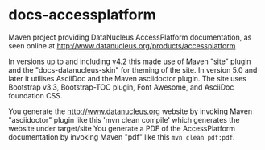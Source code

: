 docs-accessplatform
===================

Maven project providing DataNucleus AccessPlatform documentation, as seen online at
http://www.datanucleus.org/products/accessplatform

In versions up to and including v4.2 this made use of Maven "site" plugin and the "docs-datanucleus-skin" for theming of the site. 
In version 5.0 and later it utilises AsciiDoc and the Maven asciidoctor plugin.
The site uses Bootstrap v3.3, Bootstrap-TOC plugin, Font Awesome, and AsciiDoc foundation CSS.

You generate the http://www.datanucleus.org website by invoking Maven "asciidoctor" plugin like this 'mvn clean compile' which generates the website under target/site
You generate a PDF of the AccessPlatform documentation by invoking Maven "pdf" like this `mvn clean pdf:pdf`.
